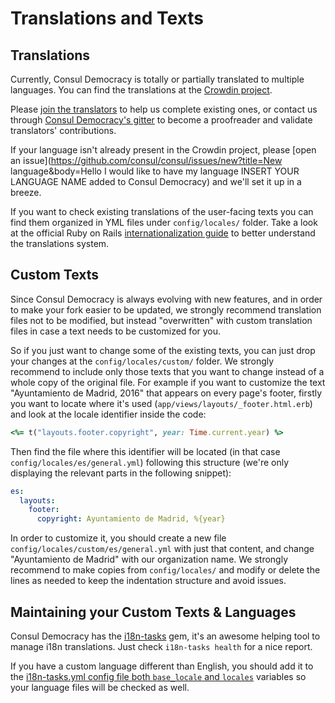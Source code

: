 # Translations and Texts

## Translations

Currently, Consul Democracy is totally or partially translated to multiple languages. You can find the translations at the [Crowdin project](https://crowdin.com/project/consul).

Please [join the translators](https://crwd.in/consul) to help us complete existing ones, or contact us through [Consul Democracy's gitter](https://gitter.im/consul/consul) to become a proofreader and validate translators' contributions.

If your language isn't already present in the Crowdin project, please [open an issue](https://github.com/consul/consul/issues/new?title=New language&body=Hello I would like to have my language INSERT YOUR LANGUAGE NAME added to Consul Democracy) and we'll set it up in a breeze.

If you want to check existing translations of the user-facing texts you can find them organized in YML files under `config/locales/` folder. Take a look at the official Ruby on Rails [internationalization guide](http://guides.rubyonrails.org/i18n.html) to better understand the translations system.

## Custom Texts

Since Consul Democracy is always evolving with new features, and in order to make your fork easier to be updated, we strongly recommend translation files not to be modified, but instead "overwritten" with custom translation files in case a text needs to be customized for you.

So if you just want to change some of the existing texts, you can just drop your changes at the `config/locales/custom/` folder. We strongly recommend to include only those texts that you want to change instead of a whole copy of the original file. For example if you want to customize the text "Ayuntamiento de Madrid, 2016" that appears on every page's footer, firstly you want to locate where it's used (`app/views/layouts/_footer.html.erb`) and look at the locale identifier inside the code:

```ruby
<%= t("layouts.footer.copyright", year: Time.current.year) %>
```

Then find the file where this identifier will be located (in that case `config/locales/es/general.yml`) following this structure (we're only displaying the relevant parts in the following snippet):

```yml
es:
  layouts:
    footer:
      copyright: Ayuntamiento de Madrid, %{year}
```

In order to customize it, you should create a new file `config/locales/custom/es/general.yml` with just that content, and change "Ayuntamiento de Madrid" with our organization name. We strongly recommend to make copies from `config/locales/` and modify or delete the lines as needed to keep the indentation structure and avoid issues.

## Maintaining your Custom Texts & Languages

Consul Democracy has the [i18n-tasks](https://github.com/glebm/i18n-tasks) gem, it's an awesome helping tool to manage i18n translations. Just check `i18n-tasks health` for a nice report.

If you have a custom language different than English, you should add it to the [i18n-tasks.yml config file both `base_locale` and `locales`](https://github.com/consul/consul/blob/master/config/i18n-tasks.yml#L4-L7) variables so your language files will be checked as well.
